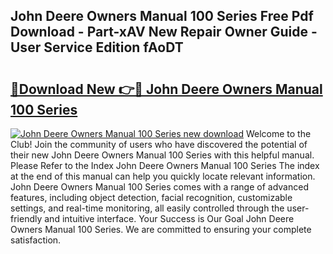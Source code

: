 ## John Deere Owners Manual 100 Series Free Pdf Download - Part-xAV New Repair Owner Guide - User Service Edition fAoDT

# <h2><a href="http://bc86709.oget.top/?id=John+Deere+Owners+Manual+100+Series">🔗Download New 👉🔴 John Deere Owners Manual 100 Series</a></h2>

[![John Deere Owners Manual 100 Series new download](https://i.imgur.com/5g1atiW.png)](http://bc86709.oget.top/?id=John+Deere+Owners+Manual+100+Series)
Welcome to the Club! Join the community of users who have discovered the potential of their new John Deere Owners Manual 100 Series with this helpful manual. Please Refer to the Index John Deere Owners Manual 100 Series The index at the end of this manual can help you quickly locate relevant information. John Deere Owners Manual 100 Series comes with a range of advanced features, including object detection, facial recognition, customizable settings, and real-time monitoring, all easily controlled through the user-friendly and intuitive interface. Your Success is Our Goal John Deere Owners Manual 100 Series. We are committed to ensuring your complete satisfaction.

